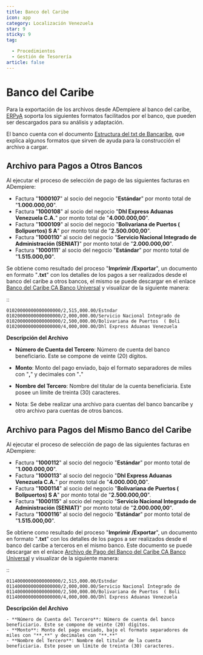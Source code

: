 ```yaml
---
title: Banco del Caribe
icon: app
category: Localización Venezuela
star: 9
sticky: 9
tag:

  - Procedimientos
  - Gestión de Tesorería
article: false
---
```


**Banco del Caribe**
====================

Para la exportación de los archivos desde ADempiere al banco del caribe, [ERPyA](http://erpya.com) soporta los siguientes formatos facilitados por el banco, que pueden ser descargados para su análisis y adaptación.

El banco cuenta con el documento [Estructura del txt de Bancaribe](/assets/img/docs/lve/procedures/treasury-management/resources/upload-bank-statement-to-bank/bancaribe/Estuctura_TXT_Bancaribe.pdf), que explica algunos formatos que sirven de ayuda para la construcción el archivo a cargar.

**Archivo para Pagos a Otros Bancos**
-------------------------------------

Al ejecutar el proceso de selección de pago de las siguientes facturas en ADempiere:

- Factura "**1000107**" al socio del negocio "**Estándar**" por monto total de "**1.000.000,00**".
- Factura "**1000108**" al socio del negocio "**Dhl Express Aduanas Venezuela C.A.**" por monto total de "**4.000.000,00**".
- Factura "**1000109**" al socio del negocio "**Bolivariana de Puertos  ( Bolipuertos)  S A**" por monto total de "**2.500.000,00**".
- Factura "**1000110**" al socio del negocio "**Servicio Nacional Integrado de Administración (SENIAT)**" por monto total de "**2.000.000,00**".
- Factura "**1000111**" al socio del negocio "**Estándar**" por monto total de "**1.515.000,00**".

Se obtiene como resultado del proceso "**Imprimir /Exportar**", un documento en formato "**.txt**" con los detalles de los pagos a ser realizados desde el banco del caribe a otros bancos, el mismo se puede descargar en el enlace [Banco del Caribe CA Banco Universal](/assets/img/docs/lve/procedures/treasury-management/resources/upload-bank-statement-to-bank/bancaribe/Banco_del_Caribe_CA_Banco_Universal_1000022.txt) y visualizar de la siguiente manera:

::

    01020000000000000000/2,515,000.00/Estndar                       
    01020000000000000000/2,000,000.00/Servicio Nacional Integrado de
    01020000000000000000/2,500,000.00/Bolivariana de Puertos  ( Boli
    01020000000000000000/4,000,000.00/Dhl Express Aduanas Venezuela 

**Descripción del Archivo**

- **Número de Cuenta del Tercero**: Número de cuenta del banco beneficiario. Este se compone de veinte (20) dígitos.
- **Monto**: Monto del pago enviado, bajo el formato separadores de miles con "**,**" y decimales con "**.**"
- **Nombre del Tercero**: Nombre del titular de la cuenta beneficiaria. Este posee un límite de treinta (30) caracteres.

- Nota:
    Se debe realizar una archivo para cuentas del banco bancaribe y otro archivo para cuentas de otros bancos.

**Archivo para Pagos del Mismo Banco del Caribe**
-------------------------------------------------

Al ejecutar el proceso de selección de pago de las siguientes facturas en ADempiere:

- Factura "**1000112**" al socio del negocio "**Estándar**" por monto total de "**1.000.000,00**".
- Factura "**1000113**" al socio del negocio "**Dhl Express Aduanas Venezuela C.A.**" por monto total de "**4.000.000,00**".
- Factura "**1000114**" al socio del negocio "**Bolivariana de Puertos  ( Bolipuertos)  S A**" por monto total de "**2.500.000,00**".
- Factura "**1000115**" al socio del negocio "**Servicio Nacional Integrado de Administración (SENIAT)**" por monto total de "**2.000.000,00**".
- Factura "**1000116**" al socio del negocio "**Estándar**" por monto total de "**1.515.000,00**".

Se obtiene como resultado del proceso "**Imprimir /Exportar**", un documento en formato "**.txt**" con los detalles de los pagos a ser realizados desde el banco del caribe a terceros en el mismo banco. Este documento se puede descargar en el enlace [Archivo de Pago del Banco del Caribe CA Banco Universal](/assets/img/docs/lve/procedures/treasury-management/resources/upload-bank-statement-to-bank/bancaribe/Banco_del_Caribe_CA_Banco_Universal_1000023.txt) y visualizar de la siguiente manera:

::

    01140000000000000000/2,515,000.00/Estndar                       
    01140000000000000000/2,000,000.00/Servicio Nacional Integrado de
    01140000000000000000/2,500,000.00/Bolivariana de Puertos  ( Boli
    01140000000000000000/4,000,000.00/Dhl Express Aduanas Venezuela 

**Descripción del Archivo**

    - **Número de Cuenta del Tercero**: Número de cuenta del banco beneficiario. Este se compone de veinte (20) dígitos.
    - **Monto**: Monto del pago enviado, bajo el formato separadores de miles con "**,**" y decimales con "**.**"
    - **Nombre del Tercero**: Nombre del titular de la cuenta beneficiaria. Este posee un límite de treinta (30) caracteres.
